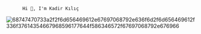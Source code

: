           Hi 👋, I'm Kadir Kılıç
![68747470733a2f2f6d656469612e67697068792e636f6d2f6d656469612f336f37614354667968596177644f586346572f67697068792e676966](https://user-images.githubusercontent.com/111273416/203936873-eae83c2b-c069-4395-b712-b7ad84167e9d.gif)
